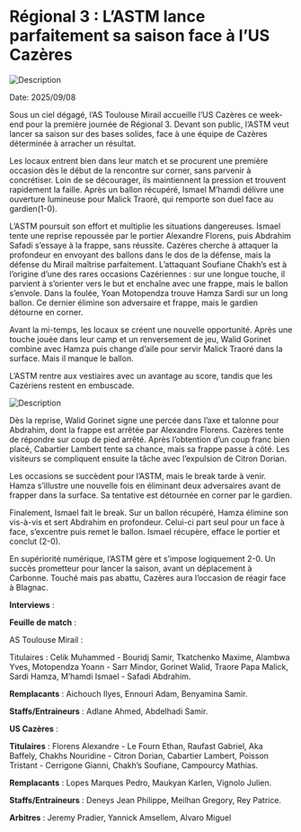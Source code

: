 # Régional 3 : L’ASTM lance parfaitement sa saison face à l’US Cazères

![Description](images/astm_photo.jpeg)

Date: 2025/09/08

Sous un ciel dégagé, l’AS Toulouse Mirail accueille l’US Cazères ce week-end pour la première journée de Régional 3. Devant son public, l’ASTM veut lancer sa saison sur des bases solides, face à une équipe de Cazères déterminée à arracher un résultat.

Les locaux entrent bien dans leur match et se procurent une première occasion dès le début de la rencontre sur corner, sans parvenir à concrétiser. Loin de se décourager, ils maintiennent la pression et trouvent rapidement la faille. Après un ballon récupéré, Ismael M’hamdi délivre une ouverture lumineuse pour Malick Traoré, qui remporte son duel face au gardien(1-0).

L’ASTM poursuit son effort et multiplie les situations dangereuses. Ismael tente une reprise repoussée par le portier Alexandre Florens, puis Abdrahim Safadi s’essaye à la frappe, sans réussite. Cazères cherche à attaquer la profondeur en envoyant des ballons dans le dos de la défense, mais la défense du Mirail maîtrise parfaitement. L’attaquant Soufiane Chakh’s est à l’origine d’une des rares occasions Cazériennes : sur une longue touche, il parvient à s’orienter vers le but et enchaîne avec une frappe, mais le ballon s’envole. Dans la foulée, Yoan Motopendza trouve Hamza Sardi sur un long ballon. Ce dernier élimine son adversaire et frappe, mais le gardien détourne en corner.

Avant la mi-temps, les locaux se créent une nouvelle opportunité. Après une touche jouée dans leur camp et un renversement de jeu, Walid Gorinet combine avec Hamza puis change d’aile pour servir Malick Traoré dans la surface. Mais il manque le ballon.

L’ASTM rentre aux vestiaires avec un avantage au score, tandis que les Cazériens restent en embuscade.

![Description](images/us_cazeres_photos.jpeg)

Dès la reprise, Walid Gorinet signe une percée dans l’axe et talonne pour Abdrahim, dont la frappe est arrêtée par Alexandre Florens. Cazères tente de répondre sur coup de pied arrêté. Après l’obtention d’un coup franc bien placé, Cabartier Lambert tente sa chance, mais sa frappe passe à côté. Les visiteurs se compliquent ensuite la tâche avec l’expulsion de Citron Dorian.

Les occasions se succèdent pour l’ASTM, mais le break tarde à venir. Hamza s’illustre une nouvelle fois en éliminant deux adversaires avant de frapper dans la surface. Sa tentative est détournée en corner par le gardien.

Finalement, Ismael fait le break. Sur un ballon récupéré, Hamza élimine son vis-à-vis et sert Abdrahim en profondeur. Celui-ci part seul pour un face à face, s’excentre puis remet le ballon. Ismael récupère, efface le portier et conclut (2-0).

En supériorité numérique, l’ASTM gère et s’impose logiquement 2-0. Un succès prometteur pour lancer la saison, avant un déplacement à Carbonne. Touché mais pas abattu, Cazères aura l’occasion de réagir face à Blagnac.


**Interviews** :


**Feuille de match** :

AS Toulouse Mirail :

Titulaires : Celik Muhammed - Bouridj Samir, Tkatchenko Maxime, Alambwa Yves, Motopendza Yoann - Sarr Mindor, Gorinet Walid, Traore Papa Malick, Sardi Hamza, M’hamdi Ismael - Safadi Abdrahim.

**Remplacants** : Aichouch Ilyes, Ennouri Adam, Benyamina Samir.

**Staffs/Entraineurs** : Adlane Ahmed, Abdelhadi Samir.

**US Cazères** :

**Titulaires** : Florens Alexandre - Le Fourn Ethan, Raufast Gabriel, Aka Baffely, Chakhs Nouridine - Citron Dorian, Cabartier Lambert, Poisson Tristant - Cerrigone Gianni, Chakh’s Soufiane, Campourcy Mathias.

**Remplacants** : Lopes Marques Pedro, Maukyan Karlen, Vignolo Julien.

**Staffs/Entraineurs** : Deneys Jean Philippe, Meilhan Gregory, Rey Patrice.

**Arbitres** : Jeremy Pradier, Yannick Amsellem, Alvaro Miguel
